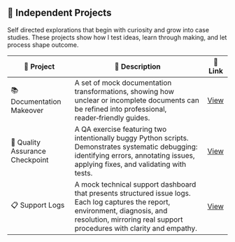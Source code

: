 ##  🎨 Independent Projects

Self directed explorations that begin with curiosity and grow into case studies. These projects show how I test ideas, learn through making, and let process shape outcome.

| 🎨 Project | 📄 Description | 🔗 Link |
|------------|----------------|---------|
| 📚 Documentation Makeover | A set of mock documentation transformations, showing how unclear or incomplete documents can be refined into professional, reader‑friendly guides. | [View](https://github.com/musman-uk/portfolio/tree/main/independent-projects/documentation-makeover) |
| 🚩 Quality Assurance Checkpoint | A QA exercise featuring two intentionally buggy Python scripts. Demonstrates systematic debugging: identifying errors, annotating issues, applying fixes, and validating with tests. | [View](https://github.com/musman-uk/portfolio/tree/main/independent-projects/quality-assurance-checkpoint) |
| 📋 Support Logs | A mock technical support dashboard that presents structured issue logs. Each log captures the report, environment, diagnosis, and resolution, mirroring real support procedures with clarity and empathy. | [View](https://github.com/musman-uk/portfolio/blob/main/independent-projects/support-logs/README.md) |


